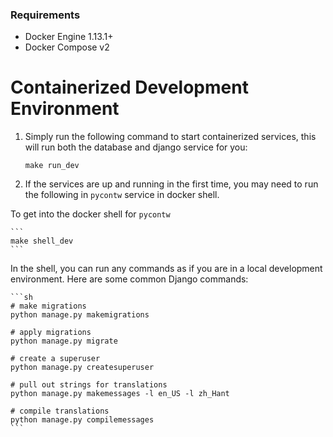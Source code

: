 ### Requirements
- Docker Engine 1.13.1+
- Docker Compose v2

# Containerized Development Environment

1. Simply run the following command to start containerized services, this will run both the database and django service for you:
    ```
    make run_dev
    ```

2. If the services are up and running in the first time, you may need to run the following in `pycontw` service in docker shell.

To get into the docker shell for `pycontw`

    ```
    make shell_dev
    ```

In the shell, you can run any commands as if you are in a local development environment. Here are some common Django commands:

    ```sh
    # make migrations
    python manage.py makemigrations

    # apply migrations
    python manage.py migrate

    # create a superuser
    python manage.py createsuperuser

    # pull out strings for translations
    python manage.py makemessages -l en_US -l zh_Hant

    # compile translations
    python manage.py compilemessages
    ```
